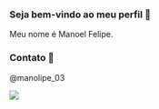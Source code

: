 ### Seja bem-vindo ao meu perfil 🤝

Meu nome é Manoel Felipe.

### Contato 📧
@manolipe_03

![](https://media1.tenor.com/m/oklWV5IYTVMAAAAC/flying-kiss---emoji-kisses.gif)
